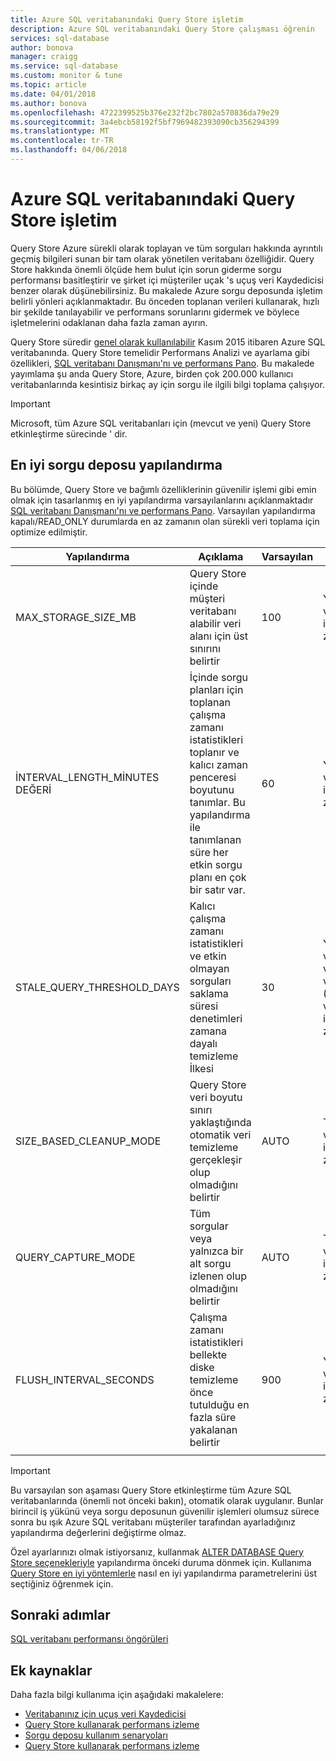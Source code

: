 ```yaml
---
title: Azure SQL veritabanındaki Query Store işletim
description: Azure SQL veritabanındaki Query Store çalışması öğrenin
services: sql-database
author: bonova
manager: craigg
ms.service: sql-database
ms.custom: monitor & tune
ms.topic: article
ms.date: 04/01/2018
ms.author: bonova
ms.openlocfilehash: 4722399525b376e232f2bc7802a570836da79e29
ms.sourcegitcommit: 3a4ebcb58192f5bf7969482393090cb356294399
ms.translationtype: MT
ms.contentlocale: tr-TR
ms.lasthandoff: 04/06/2018
---
```

# <a name="operating-the-query-store-in-azure-sql-database"></a>Azure SQL veritabanındaki Query Store işletim
Query Store Azure sürekli olarak toplayan ve tüm sorguları hakkında ayrıntılı geçmiş bilgileri sunan bir tam olarak yönetilen veritabanı özelliğidir. Query Store hakkında önemli ölçüde hem bulut için sorun giderme sorgu performansı basitleştirir ve şirket içi müşteriler uçak 's uçuş veri Kaydedicisi benzer olarak düşünebilirsiniz. Bu makalede Azure sorgu deposunda işletim belirli yönleri açıklanmaktadır. Bu önceden toplanan verileri kullanarak, hızlı bir şekilde tanılayabilir ve performans sorunlarını gidermek ve böylece işletmelerini odaklanan daha fazla zaman ayırın. 

Query Store süredir [genel olarak kullanılabilir](https://azure.microsoft.com/updates/general-availability-azure-sql-database-query-store/) Kasım 2015 itibaren Azure SQL veritabanında. Query Store temelidir Performans Analizi ve ayarlama gibi özellikleri, [SQL veritabanı Danışmanı'nı ve performans Pano](https://azure.microsoft.com/updates/sqldatabaseadvisorga/). Bu makalede yayımlama şu anda Query Store, Azure, birden çok 200.000 kullanıcı veritabanlarında kesintisiz birkaç ay için sorgu ile ilgili bilgi toplama çalışıyor.

> [!IMPORTANT]
> Microsoft, tüm Azure SQL veritabanları için (mevcut ve yeni) Query Store etkinleştirme sürecinde ' dir. 
> 
> 

## <a name="optimal-query-store-configuration"></a>En iyi sorgu deposu yapılandırma
Bu bölümde, Query Store ve bağımlı özelliklerinin güvenilir işlemi gibi emin olmak için tasarlanmış en iyi yapılandırma varsayılanlarını açıklanmaktadır [SQL veritabanı Danışmanı'nı ve performans Pano](https://azure.microsoft.com/updates/sqldatabaseadvisorga/). Varsayılan yapılandırma kapalı/READ_ONLY durumlarda en az zamanın olan sürekli veri toplama için optimize edilmiştir.

| Yapılandırma | Açıklama | Varsayılan | Açıklama |
| --- | --- | --- | --- |
| MAX_STORAGE_SIZE_MB |Query Store içinde müşteri veritabanı alabilir veri alanı için üst sınırını belirtir |100 |Yeni veritabanları için zorlanan |
| İNTERVAL_LENGTH_MİNUTES DEĞERİ |İçinde sorgu planları için toplanan çalışma zamanı istatistikleri toplanır ve kalıcı zaman penceresi boyutunu tanımlar. Bu yapılandırma ile tanımlanan süre her etkin sorgu planı en çok bir satır var. |60 |Yeni veritabanları için zorlanan |
| STALE_QUERY_THRESHOLD_DAYS |Kalıcı çalışma zamanı istatistikleri ve etkin olmayan sorguları saklama süresi denetimleri zamana dayalı temizleme İlkesi |30 |Yeni veritabanları ve önceki varsayılan (367) ile veritabanları için zorlanan |
| SIZE_BASED_CLEANUP_MODE |Query Store veri boyutu sınırı yaklaştığında otomatik veri temizleme gerçekleşir olup olmadığını belirtir |AUTO |Tüm veritabanları için zorlanan |
| QUERY_CAPTURE_MODE |Tüm sorgular veya yalnızca bir alt sorgu izlenen olup olmadığını belirtir |AUTO |Tüm veritabanları için zorlanan |
| FLUSH_INTERVAL_SECONDS |Çalışma zamanı istatistikleri bellekte diske temizleme önce tutulduğu en fazla süre yakalanan belirtir |900 |Yeni veritabanları için zorlanan |
|  | | | |

> [!IMPORTANT]
> Bu varsayılan son aşaması Query Store etkinleştirme tüm Azure SQL veritabanlarında (önemli not önceki bakın), otomatik olarak uygulanır. Bunlar birincil iş yükünü veya sorgu deposunun güvenilir işlemleri olumsuz sürece sonra bu ışık Azure SQL veritabanı müşteriler tarafından ayarladığınız yapılandırma değerlerini değiştirme olmaz.
> 
> 

Özel ayarlarınızı olmak istiyorsanız, kullanmak [ALTER DATABASE Query Store seçenekleriyle](https://msdn.microsoft.com/library/bb522682.aspx) yapılandırma önceki duruma dönmek için. Kullanıma [Query Store en iyi yöntemlerle](https://msdn.microsoft.com/library/mt604821.aspx) nasıl en iyi yapılandırma parametrelerini üst seçtiğiniz öğrenmek için.

## <a name="next-steps"></a>Sonraki adımlar
[SQL veritabanı performansı öngörüleri](sql-database-performance.md)

## <a name="additional-resources"></a>Ek kaynaklar
Daha fazla bilgi kullanıma için aşağıdaki makalelere:

* [Veritabanınız için uçuş veri Kaydedicisi](https://azure.microsoft.com/blog/query-store-a-flight-data-recorder-for-your-database) 
* [Query Store kullanarak performans izleme](https://msdn.microsoft.com/library/dn817826.aspx)
* [Sorgu deposu kullanım senaryoları](https://msdn.microsoft.com/library/mt614796.aspx)
* [Query Store kullanarak performans izleme](https://msdn.microsoft.com/library/dn817826.aspx) 

